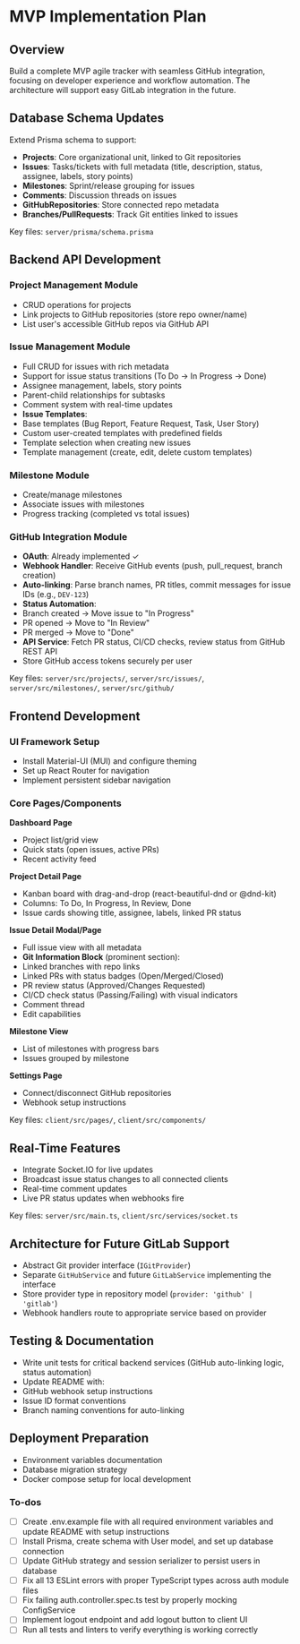 <!-- 5f61ced8-ae09-476d-9371-ab573c75e4c5 571786d0-7a73-4bb4-81ba-a1ce82ce18d0 -->
# MVP Implementation Plan

## Overview

Build a complete MVP agile tracker with seamless GitHub integration, focusing on developer experience and workflow automation. The architecture will support easy GitLab integration in the future.

## Database Schema Updates

Extend Prisma schema to support:

- **Projects**: Core organizational unit, linked to Git repositories
- **Issues**: Tasks/tickets with full metadata (title, description, status, assignee, labels, story points)
- **Milestones**: Sprint/release grouping for issues
- **Comments**: Discussion threads on issues
- **GitHubRepositories**: Store connected repo metadata
- **Branches/PullRequests**: Track Git entities linked to issues

Key files: `server/prisma/schema.prisma`

## Backend API Development

### Project Management Module

- CRUD operations for projects
- Link projects to GitHub repositories (store repo owner/name)
- List user's accessible GitHub repos via GitHub API

### Issue Management Module

- Full CRUD for issues with rich metadata
- Support for issue status transitions (To Do → In Progress → Done)
- Assignee management, labels, story points
- Parent-child relationships for subtasks
- Comment system with real-time updates
- **Issue Templates**: 
- Base templates (Bug Report, Feature Request, Task, User Story)
- Custom user-created templates with predefined fields
- Template selection when creating new issues
- Template management (create, edit, delete custom templates)

### Milestone Module

- Create/manage milestones
- Associate issues with milestones
- Progress tracking (completed vs total issues)

### GitHub Integration Module

- **OAuth**: Already implemented ✓
- **Webhook Handler**: Receive GitHub events (push, pull_request, branch creation)
- **Auto-linking**: Parse branch names, PR titles, commit messages for issue IDs (e.g., `DEV-123`)
- **Status Automation**: 
- Branch created → Move issue to "In Progress"
- PR opened → Move to "In Review"
- PR merged → Move to "Done"
- **API Service**: Fetch PR status, CI/CD checks, review status from GitHub REST API
- Store GitHub access tokens securely per user

Key files: `server/src/projects/`, `server/src/issues/`, `server/src/milestones/`, `server/src/github/`

## Frontend Development

### UI Framework Setup

- Install Material-UI (MUI) and configure theming
- Set up React Router for navigation
- Implement persistent sidebar navigation

### Core Pages/Components

**Dashboard Page**

- Project list/grid view
- Quick stats (open issues, active PRs)
- Recent activity feed

**Project Detail Page**

- Kanban board with drag-and-drop (react-beautiful-dnd or @dnd-kit)
- Columns: To Do, In Progress, In Review, Done
- Issue cards showing title, assignee, labels, linked PR status

**Issue Detail Modal/Page**

- Full issue view with all metadata
- **Git Information Block** (prominent section):
- Linked branches with repo links
- Linked PRs with status badges (Open/Merged/Closed)
- PR review status (Approved/Changes Requested)
- CI/CD check status (Passing/Failing) with visual indicators
- Comment thread
- Edit capabilities

**Milestone View**

- List of milestones with progress bars
- Issues grouped by milestone

**Settings Page**

- Connect/disconnect GitHub repositories
- Webhook setup instructions

Key files: `client/src/pages/`, `client/src/components/`

## Real-Time Features

- Integrate Socket.IO for live updates
- Broadcast issue status changes to all connected clients
- Real-time comment updates
- Live PR status updates when webhooks fire

Key files: `server/src/main.ts`, `client/src/services/socket.ts`

## Architecture for Future GitLab Support

- Abstract Git provider interface (`IGitProvider`)
- Separate `GitHubService` and future `GitLabService` implementing the interface
- Store provider type in repository model (`provider: 'github' | 'gitlab'`)
- Webhook handlers route to appropriate service based on provider

## Testing & Documentation

- Write unit tests for critical backend services (GitHub auto-linking logic, status automation)
- Update README with:
- GitHub webhook setup instructions
- Issue ID format conventions
- Branch naming conventions for auto-linking

## Deployment Preparation

- Environment variables documentation
- Database migration strategy
- Docker compose setup for local development

### To-dos

- [ ] Create .env.example file with all required environment variables and update README with setup instructions
- [ ] Install Prisma, create schema with User model, and set up database connection
- [ ] Update GitHub strategy and session serializer to persist users in database
- [ ] Fix all 13 ESLint errors with proper TypeScript types across auth module files
- [ ] Fix failing auth.controller.spec.ts test by properly mocking ConfigService
- [ ] Implement logout endpoint and add logout button to client UI
- [ ] Run all tests and linters to verify everything is working correctly